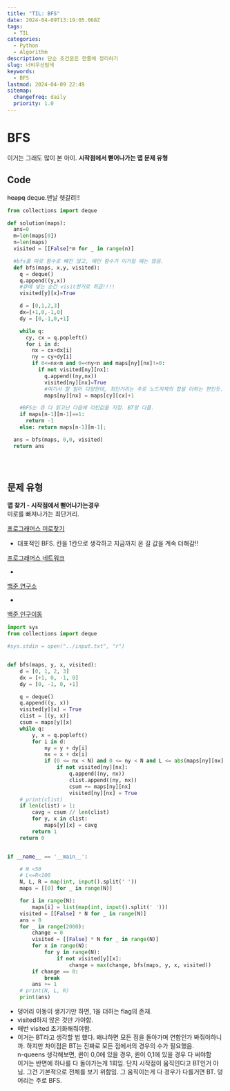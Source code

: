 ```yaml
---
title: "TIL: BFS"
date: 2024-04-09T13:19:05.068Z
tags:
  - TIL
categories:
  - Python
  - Algorithm
description: 단순 조건문은 한줄에 정리하기
slug: 너비우선탐색
keywords:
  - BFS
lastmod: 2024-04-09 22:49
sitemap:
  changefreq: daily
  priority: 1.0
---
```


# BFS

이거는 그래도 많이 본 아이.
**시작점에서 뻗어나가는 맵 문제 유형**

## Code

~~heapq~~ deque.맨날 헷갈려!!

```py
from collections import deque

def solution(maps):
  ans=0
  m=len(maps[0])
  n=len(maps)
  visited = [[False]*m for _ in range(n)]

  #bfs를 따로 함수로 빼진 않고, 메인 함수가 이거일 때는 많음.
  def bfs(maps, x,y, visited):
    q = deque()
    q.append((y,x))
    #큐에 넣는 순간 visit한거로 취급!!!!
    visited[y][x]=True

    d = [0,1,2,3]
    dx=[+1,0,-1,0]
    dy = [0,-1,0,+1]

    while q:
      cy, cx = q.popleft()
      for i in d:
        nx = cx+dx[i]
        ny = cy+dy[i]
        if 0<=nx<m and 0=<ny<n and maps[ny][nx]!=0:
          if not visited[ny][nx]:
            q.append((ny,nx))
            visited[ny][nx]=True
            #여기서 할 일이 다양한데, 최단거리는 주로 노드자체의 합을 더하는 편인듯.
            maps[ny][nx] = maps[cy][cx]+1

    #BFS는 큐 다 읽고난 다음에 리턴값을 지정. BT랑 다름.
    if maps[n-1][m-1]==1:
      return -1
    else: return maps[n-1][m-1];

  ans = bfs(maps, 0,0, visited)
  return ans





```

## 문제 유형

**맵 찾기 - 시작점에서 뻗어나가는경우**<br>
미로를 빠져나가는 최단거리.

[프로그래머스 미로찾기](https://school.programmers.co.kr/learn/courses/30/lessons/1844)

- 대표적인 BFS. 칸을 1칸으로 생각하고 지금까지 온 길 값을 계속 더해감!!

[프로그래머스 네트워크](https://school.programmers.co.kr/learn/courses/30/lessons/43162)

-

[백준 연구소](https://www.acmicpc.net/problem/14502)

-

[백준 인구이동](https://www.acmicpc.net/problem/16234)

```py
import sys
from collections import deque

#sys.stdin = open("../input.txt", "r")


def bfs(maps, y, x, visited):
    d = [0, 1, 2, 3]
    dx = [+1, 0, -1, 0]
    dy = [0, -1, 0, +1]

    q = deque()
    q.append((y, x))
    visited[y][x] = True
    clist = [(y, x)]
    csum = maps[y][x]
    while q:
        y, x = q.popleft()
        for i in d:
            ny = y + dy[i]
            nx = x + dx[i]
            if (0 <= nx < N) and 0 <= ny < N and L <= abs(maps[ny][nx] - maps[y][x]) <= R:
                if not visited[ny][nx]:
                    q.append((ny, nx))
                    clist.append((ny, nx))
                    csum += maps[ny][nx]
                    visited[ny][nx] = True
    # print(clist)
    if len(clist) > 1:
        cavg = csum // len(clist)
        for y, x in clist:
            maps[y][x] = cavg
        return 1
    return 0


if __name__ == '__main__':

    # N <50
    # L<=R<100
    N, L, R = map(int, input().split(' '))
    maps = [[0] for _ in range(N)]

    for i in range(N):
        maps[i] = list(map(int, input().split(' ')))
    visited = [[False] * N for _ in range(N)]
    ans = 0
    for _ in range(2000):
        change = 0
        visited = [[False] * N for _ in range(N)]
        for x in range(N):
            for y in range(N):
                if not visited[y][x]:
                    change = max(change, bfs(maps, y, x, visited))
        if change == 0:
            break
        ans += 1
    # print(N, L, R)
    print(ans)
```

- 덩어리 이동이 생기기만 하면, 1을 더하는 flag의 존재.
- visited하지 않은 것만 가야함.
- 매번 visited 초기화해줘야함.
- 이거는 BT라고 생각할 법 했다. 왜냐하면 모든 점을 돌아가며 연합인가 봐줘야하니까.
  하지만 차이점은 BT는 진짜로 모든 점에서의 경우의 수가 필요했음.<br>
  n-queens 생각해보면, 퀸이 0,0에 있을 경우, 퀸이 0,1에 있을 경우 다 써야함<br>
  이거는 반면에 하나를 다 돌아가는게 1회임. 단지 시작점이 움직인다고 BT인거 아님. 그건 기본적으로 전체를 보기 위함임. 그 움직이는게 다 경우가 다를거면 BT. 덩어리는 주로 BFS.
